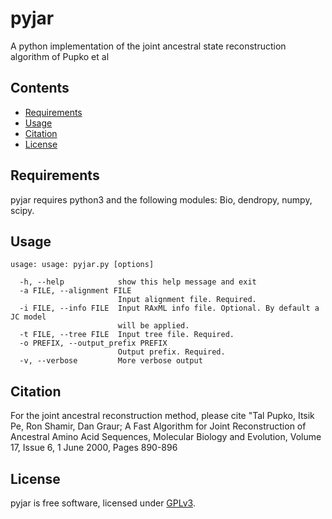 # pyjar
A python implementation of the joint ancestral state reconstruction algorithm of Pupko et al

## Contents
* [Requirements](#requirements)
* [Usage](#usage)
* [Citation](#license)
* [License](#license)

## Requirements
pyjar requires python3 and the following modules: Bio, dendropy, numpy, scipy.

## Usage
```
usage: usage: pyjar.py [options]

  -h, --help            show this help message and exit
  -a FILE, --alignment FILE
                        Input alignment file. Required.
  -i FILE, --info FILE  Input RAxML info file. Optional. By default a JC model
                        will be applied.
  -t FILE, --tree FILE  Input tree file. Required.
  -o PREFIX, --output_prefix PREFIX
                        Output prefix. Required.
  -v, --verbose         More verbose output
```

## Citation
For the joint ancestral reconstruction method, please cite "Tal Pupko, Itsik Pe, Ron Shamir, Dan Graur; A
Fast Algorithm for Joint Reconstruction of Ancestral Amino Acid Sequences,
Molecular Biology and Evolution, Volume 17, Issue 6, 1 June 2000, Pages
890-896

## License
pyjar is free software, licensed under [GPLv3](https://github.com/simonrharris/pyjar/blob/master/LICENSE).
